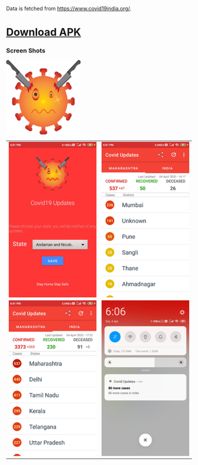 Data is fetched from https://www.covid19india.org/.
[<h1>Download APK</h1>](https://apkpure.com/p/com.skapps.android.fightcovid)


<h3>Screen Shots</h3>

<img src="/screenshots/logo.png" height="40%" width="40%" >
<table style="width:100%">
  <tr>
    <td><img src="/screenshots/image1.jpg" height="50%" object-fit="cover"></td>
    <td><img src="/screenshots/image2.jpg" height="50%" width="100%" ></td>
  </tr>
  
  <tr>
    <td><img src="/screenshots/image3.jpg" height="50%" ></td>
    <td><img src="/screenshots/image4.jpg" height="50%" ></td>
  </tr>
</table>







